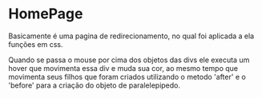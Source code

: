 # HomePage

Basicamente é uma pagina de redirecionamento, no qual foi aplicada a ela funções em css.

Quando se passa o mouse por cima dos objetos das divs ele executa um hover que movimenta essa div e muda sua cor, ao mesmo tempo que 
movimenta seus filhos que foram criados utilizando o metodo 'after' e o 'before' para a criação do objeto de paralelepipedo.
